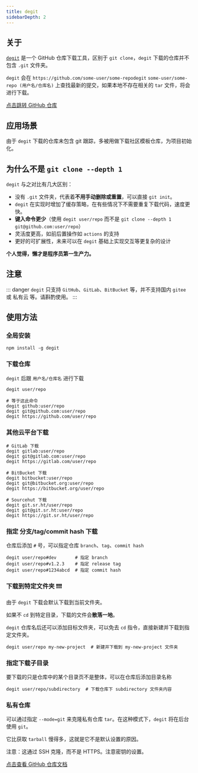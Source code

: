 ```yaml
---
title: degit
sidebarDepth: 2
---
```


## 关于

[`degit`](https://github.com/Rich-Harris/degit) 是一个 GitHub 仓库下载工具，区别于 `git clone`，`degit` 下载的仓库并不包含 `.git` 文件夹。

`degit` 会在 `https://github.com/some-user/some-repodegit` `some-user/some-repo (用户名/仓库名)` 上查找最新的提交，如果本地不存在相关的 `tar` 文件，将会进行下载。

[点击跳转 GitHub 仓库](https://github.com/Rich-Harris/degit)

## 应用场景

由于 `degit` 下载的仓库未包含 git 跟踪，多被用做下载社区模板仓库，为项目初始化。

## 为什么不是 `git clone --depth 1`

`degit` 与之对比有几大区别：

- 没有 `.git` 文件夹，代表着**不用手动删除或重置**，可以直接 `git init`。
- `degit` 在实现时增加了缓存策略，在有些情况下不需要重复下载代码，速度更快。
- **键入命令更少**（使用 `degit user/repo` 而不是 `git clone --depth 1 git@github.com:user/repo`）
- 灵活度更高，如前后置操作如 `actions` 的支持
- 更好的可扩展性，未来可以在 `degit` 基础上实现交互等更复杂的设计

**个人觉得，懒才是程序员第一生产力。**

## 注意

::: danger
`degit` 只支持 `GitHub`、`GitLab`、`BitBucket` 等，并不支持国内 `gitee` 或 私有云 等。请斟酌使用。
:::

## 使用方法

### 全局安装

```shell
npm install -g degit
```

### 下载仓库

`degit` 后跟 `用户名/仓库名` 进行下载

```shell
degit user/repo

# 等于这此命令
degit github:user/repo
degit git@github.com:user/repo
degit https://github.com/user/repo
```

### 其他云平台下载

```shell
# GitLab 下载
degit gitlab:user/repo
degit git@gitlab.com:user/repo
degit https://gitlab.com/user/repo

# BitBucket 下载
degit bitbucket:user/repo
degit git@bitbucket.org:user/repo
degit https://bitbucket.org/user/repo

# Sourcehut 下载
degit git.sr.ht/user/repo
degit git@git.sr.ht:user/repo
degit https://git.sr.ht/user/repo
```

### 指定 分支/tag/commit hash 下载

仓库后添加 `#` 号，可以指定仓库 `branch`、`tag`、`commit hash`

```shell
degit user/repo#dev       # 指定 branch
degit user/repo#v1.2.3    # 指定 release tag
degit user/repo#1234abcd  # 指定 commit hash
```

### 下载到特定文件夹 ❗❗❗

由于 `degit` 下载会默认下载到当前文件夹。

如果不 `cd` 到特定目录，下载的文件会**散落一地**。

`degit` 仓库名后还可以添加目标文件夹，可以免去 `cd` 指令，直接新建并下载到指定文件夹。

```shell
degit user/repo my-new-project  # 新建并下载到 my-new-project 文件夹
```

### 指定下载子目录

要下载的只是仓库中的某个目录页不是整体，可以在仓库后添加目录名称

```shell
degit user/repo/subdirectory  # 下载仓库下 subdirectory 文件夹内容
```

### 私有仓库

可以通过指定 `--mode=git` 来克隆私有仓库 `tar`。在这种模式下，`degit` 将在后台使用 `git`。

它比获取 `tarball` 慢得多，这就是它不是默认设置的原因。

注意：这通过 SSH 克隆，而不是 HTTPS。注意密钥的设置。

[点击查看 GitHub 仓库文档](https://github.com/Rich-Harris/degit)
